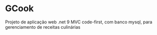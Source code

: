 # GCook
Projeto de aplicação web .net 9 MVC code-first, com banco mysql, para gerenciamento de receitas culinárias 
